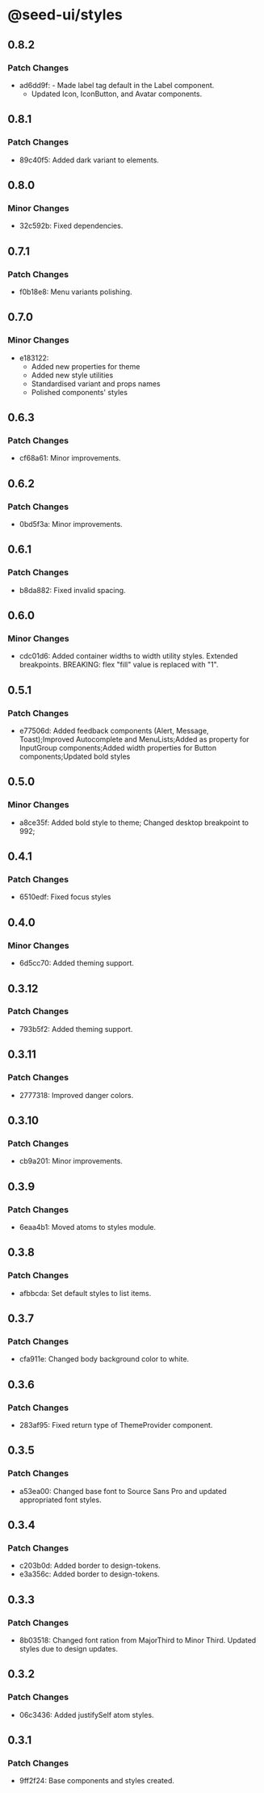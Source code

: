 # @seed-ui/styles

## 0.8.2

### Patch Changes

- ad6dd9f: - Made label tag default in the Label component.
  - Updated Icon, IconButton, and Avatar components.

## 0.8.1

### Patch Changes

- 89c40f5: Added dark variant to elements.

## 0.8.0

### Minor Changes

- 32c592b: Fixed dependencies.

## 0.7.1

### Patch Changes

- f0b18e8: Menu variants polishing.

## 0.7.0

### Minor Changes

- e183122:
  - Added new properties for theme
  - Added new style utilities
  - Standardised variant and props names
  - Polished components' styles

## 0.6.3

### Patch Changes

- cf68a61: Minor improvements.

## 0.6.2

### Patch Changes

- 0bd5f3a: Minor improvements.

## 0.6.1

### Patch Changes

- b8da882: Fixed invalid spacing.

## 0.6.0

### Minor Changes

- cdc01d6: Added container widths to width utility styles. Extended breakpoints. BREAKING: flex "fill" value is replaced with "1".

## 0.5.1

### Patch Changes

- e77506d: Added feedback components (Alert, Message, Toast);Improved Autocomplete and MenuLists;Added as property for InputGroup components;Added width properties for Button components;Updated bold styles

## 0.5.0

### Minor Changes

- a8ce35f: Added bold style to theme; Changed desktop breakpoint to 992;

## 0.4.1

### Patch Changes

- 6510edf: Fixed focus styles

## 0.4.0

### Minor Changes

- 6d5cc70: Added theming support.

## 0.3.12

### Patch Changes

- 793b5f2: Added theming support.

## 0.3.11

### Patch Changes

- 2777318: Improved danger colors.

## 0.3.10

### Patch Changes

- cb9a201: Minor improvements.

## 0.3.9

### Patch Changes

- 6eaa4b1: Moved atoms to styles module.

## 0.3.8

### Patch Changes

- afbbcda: Set default styles to list items.

## 0.3.7

### Patch Changes

- cfa911e: Changed body background color to white.

## 0.3.6

### Patch Changes

- 283af95: Fixed return type of ThemeProvider component.

## 0.3.5

### Patch Changes

- a53ea00: Changed base font to Source Sans Pro and updated appropriated font styles.

## 0.3.4

### Patch Changes

- c203b0d: Added border to design-tokens.
- e3a356c: Added border to design-tokens.

## 0.3.3

### Patch Changes

- 8b03518: Changed font ration from MajorThird to Minor Third. Updated styles due to design updates.

## 0.3.2

### Patch Changes

- 06c3436: Added justifySelf atom styles.

## 0.3.1

### Patch Changes

- 9ff2f24: Base components and styles created.
